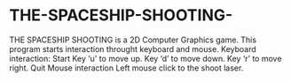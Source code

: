 # THE-SPACESHIP-SHOOTING-
THE SPACESHIP SHOOTING is a 2D Computer Graphics game.
This program starts interaction throught keyboard and mouse.
Keyboard interaction:
Start
Key ‘u' to move up.
Key ‘d’ to move down.
Key ‘r’ to move right.
Quit
Mouse interaction
Left mouse click to the shoot laser.
